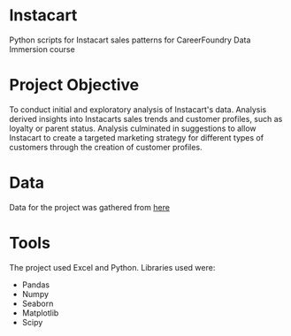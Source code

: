 # Instacart
Python scripts for Instacart sales patterns for CareerFoundry Data Immersion course

# Project Objective
To conduct initial and exploratory analysis of Instacart's data. Analysis derived insights into Instacarts sales trends and customer profiles, such as loyalty or parent status. Analysis culminated in suggestions to allow Instacart to create a targeted marketing strategy for different types of customers through the creation of customer profiles. 

# Data
Data for the project was gathered from [here](www.instacart.com/datasets/grocery-shopping-2017)

# Tools
The project used Excel and Python. Libraries used were: 
- Pandas
- Numpy
- Seaborn
- Matplotlib
- Scipy
